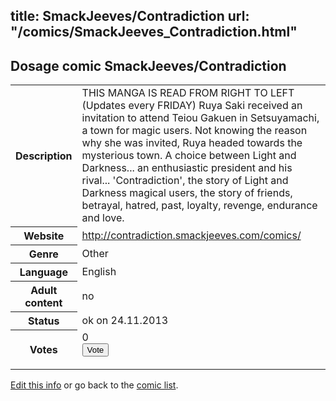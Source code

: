 title: SmackJeeves/Contradiction
url: "/comics/SmackJeeves_Contradiction.html"
---
Dosage comic SmackJeeves/Contradiction
-----------------------------------------

<p id="msg"></p>
<script type="text/javascript">
if (window.location.search === '?edit_info_mail=sent_ok') {
  var elem = document.getElementById("msg");
  elem.innerHTML = 'Edited information sucessfully sent for review, which is usually done daily. Thanks!';
  elem.className = 'ok';
}
</script>
<table class="comicinfo">
<tr>
<th>Description</th><td>THIS MANGA IS READ FROM RIGHT TO LEFT (Updates every FRIDAY) Ruya Saki received an invitation to attend Teiou Gakuen in Setsuyamachi, a town for magic users. Not knowing the reason why she was invited, Ruya headed towards the mysterious town. A choice between Light and Darkness... an enthusiastic president and his rival... 'Contradiction', the story of Light and Darkness magical users, the story of friends, betrayal, hatred, past, loyalty, revenge, endurance and love.</td>
</tr>
<tr>
<th>Website</th><td><a href="http://contradiction.smackjeeves.com/comics/">http://contradiction.smackjeeves.com/comics/</a></td>
</tr>
<tr>
<th>Genre</th><td>Other</td>
</tr>
<tr>
<th>Language</th><td>English</td>
</tr>
<tr>
<th>Adult content</th><td>no</td>
</tr>
<tr>
<th>Status</th><td>ok on 24.11.2013</td>
</tr>
<tr>
<th>Votes</th><td>0
<form action="http://gaecounter.appspot.com/count/" method="POST">
<input name="name" type="hidden" value="SmackJeeves_Contradiction"/>
<input name="uid" type="hidden" id="voteuid" value=""/>
<input type="submit" value="Vote"/>
</form>
</td>
</tr>
</table>
<script type="text/javascript">
var ua = navigator.userAgent;
document.getElementById("voteuid").value = ua.replace(/[^a-zA-Z0-9\._:]/g , "_");;
</script>

[Edit this info](SmackJeeves_Contradiction_edit.html) or go back to the [comic list](../comic-index.html).
